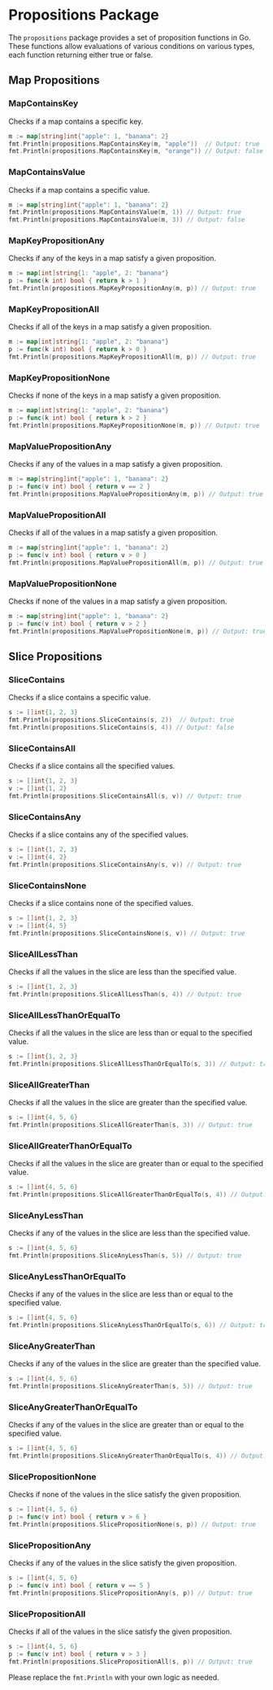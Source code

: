 # Propositions Package

The `propositions` package provides a set of proposition functions in Go. These functions allow evaluations of various conditions on various types, each function returning either true or false.

## Map Propositions

### MapContainsKey

Checks if a map contains a specific key.

```go
m := map[string]int{"apple": 1, "banana": 2}
fmt.Println(propositions.MapContainsKey(m, "apple"))  // Output: true
fmt.Println(propositions.MapContainsKey(m, "orange")) // Output: false
```

### MapContainsValue

Checks if a map contains a specific value.

```go
m := map[string]int{"apple": 1, "banana": 2}
fmt.Println(propositions.MapContainsValue(m, 1)) // Output: true
fmt.Println(propositions.MapContainsValue(m, 3)) // Output: false
```

### MapKeyPropositionAny

Checks if any of the keys in a map satisfy a given proposition.

```go
m := map[int]string{1: "apple", 2: "banana"}
p := func(k int) bool { return k > 1 }
fmt.Println(propositions.MapKeyPropositionAny(m, p)) // Output: true
```

### MapKeyPropositionAll

Checks if all of the keys in a map satisfy a given proposition.

```go
m := map[int]string{1: "apple", 2: "banana"}
p := func(k int) bool { return k > 0 }
fmt.Println(propositions.MapKeyPropositionAll(m, p)) // Output: true
```

### MapKeyPropositionNone

Checks if none of the keys in a map satisfy a given proposition.

```go
m := map[int]string{1: "apple", 2: "banana"}
p := func(k int) bool { return k > 2 }
fmt.Println(propositions.MapKeyPropositionNone(m, p)) // Output: true
```

### MapValuePropositionAny

Checks if any of the values in a map satisfy a given proposition.

```go
m := map[string]int{"apple": 1, "banana": 2}
p := func(v int) bool { return v == 2 }
fmt.Println(propositions.MapValuePropositionAny(m, p)) // Output: true
```

### MapValuePropositionAll

Checks if all of the values in a map satisfy a given proposition.

```go
m := map[string]int{"apple": 1, "banana": 2}
p := func(v int) bool { return v > 0 }
fmt.Println(propositions.MapValuePropositionAll(m, p)) // Output: true
```

### MapValuePropositionNone

Checks if none of the values in a map satisfy a given proposition.

```go
m := map[string]int{"apple": 1, "banana": 2}
p := func(v int) bool { return v > 2 }
fmt.Println(propositions.MapValuePropositionNone(m, p)) // Output: true
```

## Slice Propositions

### SliceContains

Checks if a slice contains a specific value.

```go
s := []int{1, 2, 3}
fmt.Println(propositions.SliceContains(s, 2))  // Output: true
fmt.Println(propositions.SliceContains(s, 4)) // Output: false
```

### SliceContainsAll

Checks if a slice contains all the specified values.

```go
s := []int{1, 2, 3}
v := []int{1, 2}
fmt.Println(propositions.SliceContainsAll(s, v)) // Output: true
```

### SliceContainsAny

Checks if a slice contains any of the specified values.

```go
s := []int{1, 2, 3}
v := []int{4, 2}
fmt.Println(propositions.SliceContainsAny(s, v)) // Output: true
```

### SliceContainsNone

Checks if a slice contains none of the specified values.

```go
s := []int{1, 2, 3}
v := []int{4, 5}
fmt.Println(propositions.SliceContainsNone(s, v)) // Output: true
```

### SliceAllLessThan

Checks if all the values in the slice are less than the specified value.

```go
s := []int{1, 2, 3}
fmt.Println(propositions.SliceAllLessThan(s, 4)) // Output: true
```

### SliceAllLessThanOrEqualTo

Checks if all the values in the slice are less than or equal to the specified value.

```go
s := []int{1, 2, 3}
fmt.Println(propositions.SliceAllLessThanOrEqualTo(s, 3)) // Output: true
```

### SliceAllGreaterThan

Checks if all the values in the slice are greater than the specified value.

```go
s := []int{4, 5, 6}
fmt.Println(propositions.SliceAllGreaterThan(s, 3)) // Output: true
```

### SliceAllGreaterThanOrEqualTo

Checks if all the values in the slice are greater than or equal to the specified value.

```go
s := []int{4, 5, 6}
fmt.Println(propositions.SliceAllGreaterThanOrEqualTo(s, 4)) // Output: true
```

### SliceAnyLessThan

Checks if any of the values in the slice are less than the specified value.

```go
s := []int{4, 5, 6}
fmt.Println(propositions.SliceAnyLessThan(s, 5)) // Output: true
```

### SliceAnyLessThanOrEqualTo

Checks if any of the values in the slice are less than or equal to the specified value.

```go
s := []int{4, 5, 6}
fmt.Println(propositions.SliceAnyLessThanOrEqualTo(s, 6)) // Output: true
```

### SliceAnyGreaterThan

Checks if any of the values in the slice are greater than the specified value.

```go
s := []int{4, 5, 6}
fmt.Println(propositions.SliceAnyGreaterThan(s, 5)) // Output: true
```

### SliceAnyGreaterThanOrEqualTo

Checks if any of the values in the slice are greater than or equal to the specified value.

```go
s := []int{4, 5, 6}
fmt.Println(propositions.SliceAnyGreaterThanOrEqualTo(s, 4)) // Output: true
```

### SlicePropositionNone

Checks if none of the values in the slice satisfy the given proposition.

```go
s := []int{4, 5, 6}
p := func(v int) bool { return v > 6 }
fmt.Println(propositions.SlicePropositionNone(s, p)) // Output: true
```

### SlicePropositionAny

Checks if any of the values in the slice satisfy the given proposition.

```go
s := []int{4, 5, 6}
p := func(v int) bool { return v == 5 }
fmt.Println(propositions.SlicePropositionAny(s, p)) // Output: true
```

### SlicePropositionAll

Checks if all of the values in the slice satisfy the given proposition.

```go
s := []int{4, 5, 6}
p := func(v int) bool { return v > 3 }
fmt.Println(propositions.SlicePropositionAll(s, p)) // Output: true
```

Please replace the `fmt.Println` with your own logic as needed.
